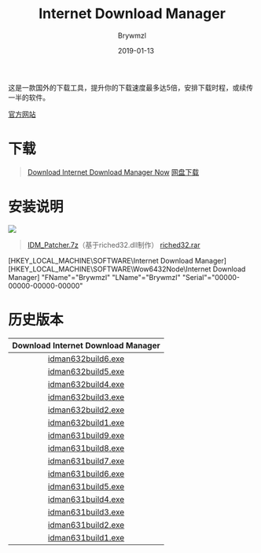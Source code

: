 ﻿---
layout:     post
title:      Internet Download Manager
date:     2019-01-13
author:     Brywmzl
catalog: true
tags: [IDM,Internet Download Manager]
categories: [下载工具]
---
这是一款国外的下载工具，提升你的下载速度最多达5倍，安排下载时程，或续传一半的软件。

<!--more-->

[官方网站](http://www.internetdownloadmanager.com)  

# 下载
> [Download Internet Download Manager Now](http://www.internetdownloadmanager.com/download.html)
> [网盘下载](https://pan.baidu.com/s/1nvxJuyd)

# 安装说明
![](/img/IDM/patch.png)
> [IDM_Patcher.7z](https://www.lanzous.com/i2v9b7a)（基于riched32.dll制作）
> [riched32.rar](https://www.lanzous.com/i2li65c)

[HKEY_LOCAL_MACHINE\SOFTWARE\Internet Download Manager]
[HKEY_LOCAL_MACHINE\SOFTWARE\Wow6432Node\Internet Download Manager]
"FName"="Brywmzl"
"LName"="Brywmzl"
"Serial"="00000-00000-00000-00000"

# 历史版本
|Download Internet Download Manager
|:-:
|[idman632build6.exe](http://mirror2.internetdownloadmanager.com/idman632build6.exe)
|[idman632build5.exe](http://mirror2.internetdownloadmanager.com/idman632build5.exe)
|[idman632build4.exe](http://mirror2.internetdownloadmanager.com/idman632build4.exe)
|[idman632build3.exe](http://mirror2.internetdownloadmanager.com/idman632build3.exe)
|[idman632build2.exe](http://mirror2.internetdownloadmanager.com/idman632build2.exe)
|[idman632build1.exe](http://mirror2.internetdownloadmanager.com/idman632build1.exe)
|[idman631build9.exe](http://mirror2.internetdownloadmanager.com/idman631build9.exe)
|[idman631build8.exe](http://mirror2.internetdownloadmanager.com/idman631build9.exe)
|[idman631build7.exe](http://mirror2.internetdownloadmanager.com/idman631build7.exe)
|[idman631build6.exe](http://mirror2.internetdownloadmanager.com/idman631build6.exe)
|[idman631build5.exe](http://mirror2.internetdownloadmanager.com/idman631build5.exe)
|[idman631build4.exe](http://mirror2.internetdownloadmanager.com/idman631build4.exe)
|[idman631build3.exe](http://mirror2.internetdownloadmanager.com/idman631build3.exe)
|[idman631build2.exe](http://mirror2.internetdownloadmanager.com/idman631build2.exe)
|[idman631build1.exe](http://mirror2.internetdownloadmanager.com/idman631build1.exe)